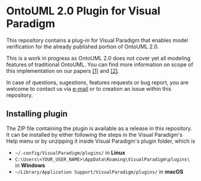 # OntoUML 2.0 Plugin for Visual Paradigm

This repository contains a plug-in for Visual Paradigm that enables model verification for the already published portion of OntoUML 2.0.

This is a work in progress as OntoUML 2.0 does not cover yet all modeling features of traditional OntoUML. You can find more information on scope of this implementation  on our papers [[1]](http://www.inf.ufes.br/~gguizzardi/ER2018-OntoUML.pdf) and [[2]](http://www.inf.ufes.br/~gguizzardi/Relations_in_Ontology-Driven_Conceptual.pdf).

In case of questions, sugestions, features requests or bug report, you are welcome to contact us via [e-mail](cmoraisfonseca@unibz.it) or to creation an issue within this repository.

## Installing plugin

The ZIP file containing the plugin is available as a release in this repository. It can be installed by either following the steps in the Visual Paradigm's Help menu or by unzipping it inside Visual Paradigm's plugin folder, which is 
  * `~/.config/VisualParadigm/plugins/` in **Linux**
  * `C:\Users\<YOUR_USER_NAME>\AppData\Roaming\VisualParadigm\plugins\` in **Windows**
  * `~/Library/Application Support/VisualParadigm/plugins/` in **macOS**
